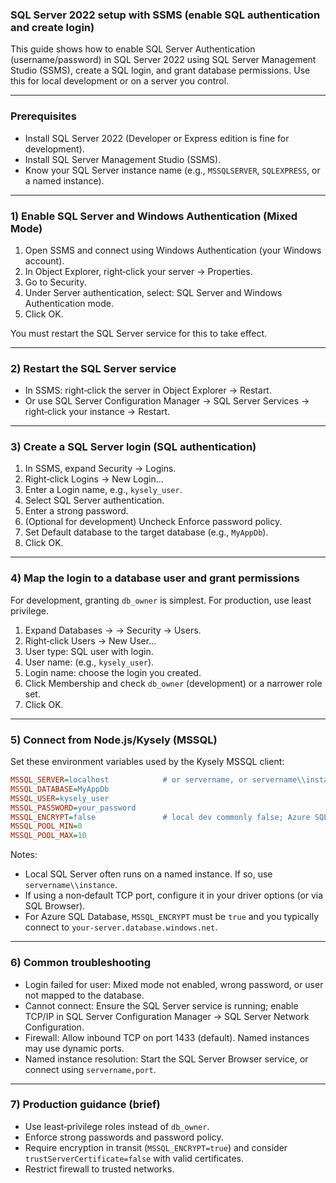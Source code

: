 ### SQL Server 2022 setup with SSMS (enable SQL authentication and create login)

This guide shows how to enable SQL Server Authentication (username/password) in SQL Server 2022 using SQL Server Management Studio (SSMS), create a SQL login, and grant database permissions. Use this for local development or on a server you control.

---

### Prerequisites
- Install SQL Server 2022 (Developer or Express edition is fine for development).
- Install SQL Server Management Studio (SSMS).
- Know your SQL Server instance name (e.g., `MSSQLSERVER`, `SQLEXPRESS`, or a named instance).

---

### 1) Enable SQL Server and Windows Authentication (Mixed Mode)
1. Open SSMS and connect using Windows Authentication (your Windows account).
2. In Object Explorer, right‑click your server → Properties.
3. Go to Security.
4. Under Server authentication, select: SQL Server and Windows Authentication mode.
5. Click OK.

You must restart the SQL Server service for this to take effect.

---

### 2) Restart the SQL Server service
- In SSMS: right‑click the server in Object Explorer → Restart.
- Or use SQL Server Configuration Manager → SQL Server Services → right‑click your instance → Restart.

---

### 3) Create a SQL Server login (SQL authentication)
1. In SSMS, expand Security → Logins.
2. Right‑click Logins → New Login…
3. Enter a Login name, e.g., `kysely_user`.
4. Select SQL Server authentication.
5. Enter a strong password.
6. (Optional for development) Uncheck Enforce password policy.
7. Set Default database to the target database (e.g., `MyAppDb`).
8. Click OK.

---

### 4) Map the login to a database user and grant permissions
For development, granting `db_owner` is simplest. For production, use least privilege.

1. Expand Databases → <your database> → Security → Users.
2. Right‑click Users → New User…
3. User type: SQL user with login.
4. User name: (e.g., `kysely_user`).
5. Login name: choose the login you created.
6. Click Membership and check `db_owner` (development) or a narrower role set.
7. Click OK.

---

### 5) Connect from Node.js/Kysely (MSSQL)
Set these environment variables used by the Kysely MSSQL client:

```ini
MSSQL_SERVER=localhost            # or servername, or servername\\instance
MSSQL_DATABASE=MyAppDb
MSSQL_USER=kysely_user
MSSQL_PASSWORD=your_password
MSSQL_ENCRYPT=false               # local dev commonly false; Azure SQL requires true
MSSQL_POOL_MIN=0
MSSQL_POOL_MAX=10
```

Notes:
- Local SQL Server often runs on a named instance. If so, use `servername\\instance`.
- If using a non‑default TCP port, configure it in your driver options (or via SQL Browser).
- For Azure SQL Database, `MSSQL_ENCRYPT` must be `true` and you typically connect to `your-server.database.windows.net`.

---

### 6) Common troubleshooting
- Login failed for user: Mixed mode not enabled, wrong password, or user not mapped to the database.
- Cannot connect: Ensure the SQL Server service is running; enable TCP/IP in SQL Server Configuration Manager → SQL Server Network Configuration.
- Firewall: Allow inbound TCP on port 1433 (default). Named instances may use dynamic ports.
- Named instance resolution: Start the SQL Server Browser service, or connect using `servername,port`.

---

### 7) Production guidance (brief)
- Use least‑privilege roles instead of `db_owner`.
- Enforce strong passwords and password policy.
- Require encryption in transit (`MSSQL_ENCRYPT=true`) and consider `trustServerCertificate=false` with valid certificates.
- Restrict firewall to trusted networks.


